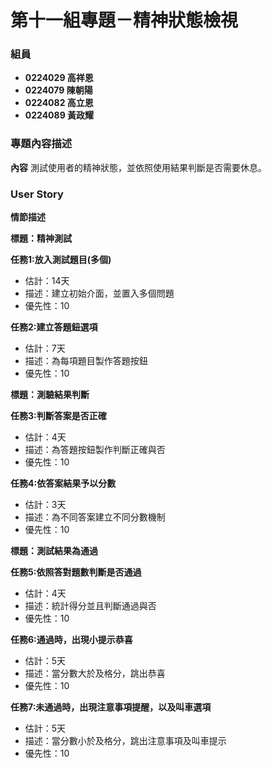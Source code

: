 # 第十一組專題－精神狀態檢視 #

### 組員 ###

- **0224029 高祥恩**
- **0224079 陳朝陽**
- **0224082 高立恩**
- **0224089 黃政耀**

### 專題內容描述 ###

**內容**
測試使用者的精神狀態，並依照使用結果判斷是否需要休息。

### User Story ###

**情節描述**

**標題：精神測試**

**任務1:放入測試題目(多個)**
- 估計：14天
- 描述：建立初始介面，並置入多個問題
- 優先性：10

**任務2:建立答題鈕選項**
- 估計：7天
- 描述：為每項題目製作答題按鈕
- 優先性：10

**標題：測驗結果判斷**
 
**任務3:判斷答案是否正確**
- 估計：4天
- 描述：為答題按鈕製作判斷正確與否
- 優先性：10
 
**任務4:依答案結果予以分數**
- 估計：3天
- 描述：為不同答案建立不同分數機制
- 優先性：10

**標題：測試結果為通過**

**任務5:依照答對題數判斷是否通過**
- 估計：4天
- 描述：統計得分並且判斷通過與否
- 優先性：10

**任務6:通過時，出現小提示恭喜**
- 估計：5天
- 描述：當分數大於及格分，跳出恭喜
- 優先性：10

**任務7:未通過時，出現注意事項提醒，以及叫車選項**
- 估計：5天
- 描述：當分數小於及格分，跳出注意事項及叫車提示
- 優先性：10
